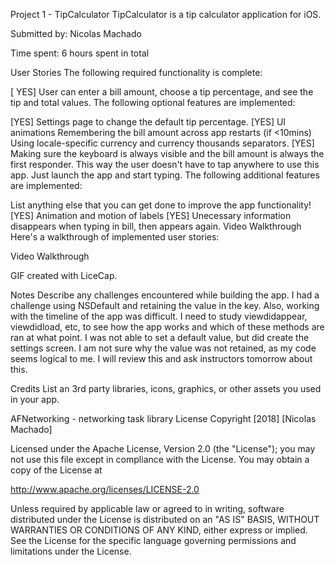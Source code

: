 Project 1 - TipCalculator
TipCalculator is a tip calculator application for iOS.

Submitted by: Nicolas Machado

Time spent: 6 hours spent in total

User Stories
The following required functionality is complete:

[ YES] User can enter a bill amount, choose a tip percentage, and see the tip and total values.
The following optional features are implemented:

[YES] Settings page to change the default tip percentage.
[YES] UI animations
Remembering the bill amount across app restarts (if <10mins)
Using locale-specific currency and currency thousands separators.
[YES] Making sure the keyboard is always visible and the bill amount is always the first responder. This way the user doesn't have to tap anywhere to use this app. Just launch the app and start typing.
The following additional features are implemented:

List anything else that you can get done to improve the app functionality!
[YES] Animation and motion of labels
[YES] Unecessary information disappears when typing in bill, then appears again.
Video Walkthrough
Here's a walkthrough of implemented user stories:

Video Walkthrough

GIF created with LiceCap.

Notes
Describe any challenges encountered while building the app. I had a challenge using NSDefault and retaining the value in the key. Also, working with the timeline of the app was difficult. I need to study viewdidappear, viewdidload, etc, to see how the app works and which of these methods are ran at what point. I was not able to set a default value, but did create the settings screen. I am not sure why the value was not retained, as my code seems logical to me. I will review this and ask instructors tomorrow about this.

Credits
List an 3rd party libraries, icons, graphics, or other assets you used in your app.

AFNetworking - networking task library
License
Copyright [2018] [Nicolas Machado]

Licensed under the Apache License, Version 2.0 (the "License");
you may not use this file except in compliance with the License.
You may obtain a copy of the License at

http://www.apache.org/licenses/LICENSE-2.0

Unless required by applicable law or agreed to in writing, software
distributed under the License is distributed on an "AS IS" BASIS,
WITHOUT WARRANTIES OR CONDITIONS OF ANY KIND, either express or implied.
See the License for the specific language governing permissions and
limitations under the License.
